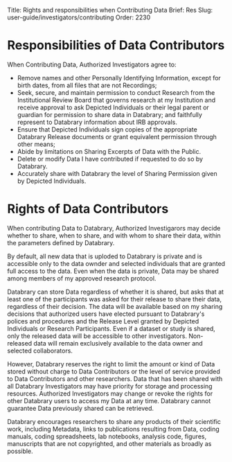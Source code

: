 Title: Rights and responsibilities when Contributing Data 
Brief: Res
Slug: user-guide/investigators/contributing
Order: 2230

# Responsibilities of Data Contributors

When Contributing Data, Authorized Investigators agree to:

- Remove names and other Personally Identifying Information, except for birth dates, from all files that are not Recordings;
- Seek, secure, and maintain permission to conduct Research from the Institutional Review Board that governs research at my Institution and receive approval to ask Depicted Individuals or their legal parent or guardian for permission to share  data in Databrary; and faithfully represent to Databrary information about IRB approvals.
- Ensure that Depicted Individuals sign copies of the appropriate Databrary Release documents or grant equivalent permission through other means; 
- Abide by limitations on Sharing Excerpts of Data with the Public.
- Delete or modify Data I have contributed if requested to do so by Databrary.
- Accurately share with Databrary the level of Sharing Permission given by Depicted Individuals.

# Rights of Data Contributors

When contributing Data to Databrary, Authorized Investigarors may decide whether to share, when to share, and with whom to share their data, within the parameters defined by Databrary. 

By default, all new data that is uploded to Databrary is private and is accessible only to the data ownder and selected individuals that are granted full access to the data.
Even when the data is private, Data may be shared among members of my approved research protocol.

Databrary can store Data regardless of whether it is shared, but asks that at least one of the participants was asked for their release to share their data, regardless of their decision. 
The data will be available based on my sharing decisions that authorized users have elected pursuant to Databrary's polices and procedures and the Release Level granted by Depicted Individuals or Research Participants. 
Even if a dataset or study is shared, only the released data will be accessible to other investigators. Non-released data will remain exclusively available to the data owner and selected collaborators.

However, Databrary reserves the right to limit the amount or kind of Data stored without charge to Data Contributors or the level of service provided to Data Contributors and other researchers. 
Data that has been shared with all Databrary Investigators may have priority for storage and processing resources.
Authorized Investigators may change or revoke the rights for other Databrary users to access my Data at any time. 
Databrary cannot guarantee Data previously shared can be retrieved.

Databrary encourages researchers to share any  products of their scientific work, including Metadata, links to publications resulting from Data, coding manuals, coding spreadsheets, lab notebooks, analysis code, figures, manuscripts that are not copyrighted, and other materials as broadly as possible. 